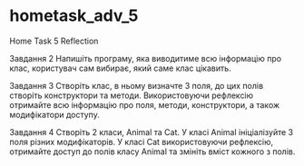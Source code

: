 # hometask_adv_5
Home Task 5 Reflection

Завдання 2
Напишіть програму, яка виводитиме всю інформацію про клас, користувач сам вибирає, який саме клас цікавить.

Завдання 3
Створіть клас, в ньому визначте 3 поля, до цих полів створіть конструктори та методи. 
Використовуючи рефлексію отримайте всю інформацію про поля, методи, конструктори, а також модифікатори доступу.

Завдання 4
Створіть 2 класи, Animal та Cat. У класі Animal ініціалізуйте 3 поля різних модифікаторів. 
У класі Cat використовуючи рефлексію, отримайте доступ до полів класу Animal та змініть вміст кожного з полів.

